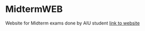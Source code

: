 # MidtermWEB
Website for Midterm exams done by AIU student
[link to website](https://midtermweb.aruuke1.repl.co/)
